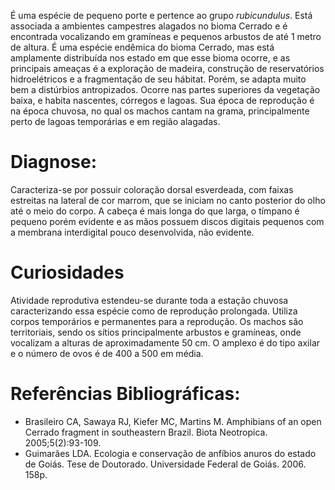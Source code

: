 ﻿É uma espécie de pequeno porte e pertence ao grupo *rubicundulus*. Está associada a ambientes campestres alagados no bioma Cerrado e é encontrada vocalizando em gramíneas e pequenos arbustos de até 1 metro de altura. É uma espécie endêmica do bioma Cerrado, mas está amplamente distribuída nos estado em que esse bioma ocorre, e as principais ameaças é a exploração de madeira, construção de reservatórios hidroelétricos e a fragmentação de seu hábitat. Porém, se adapta muito bem a distúrbios antropizados. 
Ocorre nas partes superiores da vegetação baixa, e habita nascentes, córregos e lagoas. Sua época de reprodução é na época chuvosa, no qual os machos cantam na grama, principalmente perto de lagoas temporárias e em região alagadas.


# Diagnose:
Caracteriza-se por possuir coloração dorsal esverdeada, com faixas estreitas na lateral de cor marrom, que se iniciam no canto posterior do olho até o meio do corpo. A cabeça é mais longa do que larga, o tímpano é pequeno porém evidente e as mãos possuem discos digitais pequenos com a membrana interdigital pouco desenvolvida, não evidente.


# Curiosidades
Atividade reprodutiva estendeu-se durante toda a estação chuvosa caracterizando essa espécie como de reprodução prolongada. Utiliza corpos temporários e permanentes para a reprodução. Os machos são territoriais, sendo os <glossario>sítios</glossario> principalmente arbustos e gramíneas, onde vocalizam a alturas de aproximadamente 50 cm. O amplexo é do tipo axilar e o número de ovos é de 400 a 500 em média. 


# Referências Bibliográficas:
* Brasileiro CA, Sawaya RJ, Kiefer MC, Martins M. Amphibians of an open Cerrado fragment in southeastern Brazil. Biota Neotropica. 2005;5(2):93-109.
* ​Guimarães LDA. Ecologia e conservação de anfíbios anuros do estado de Goiás. Tese de Doutorado. Universidade Federal de Goiás. 2006. 158p.